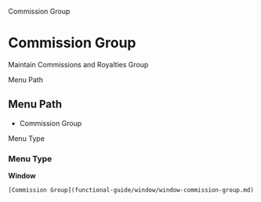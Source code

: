 
Commission Group
# Commission Group


Maintain Commissions and Royalties Group

Menu Path
## Menu Path



- Commission Group

Menu Type
### Menu Type

**Window**


```
[Commission Group](functional-guide/window/window-commission-group.md)
```